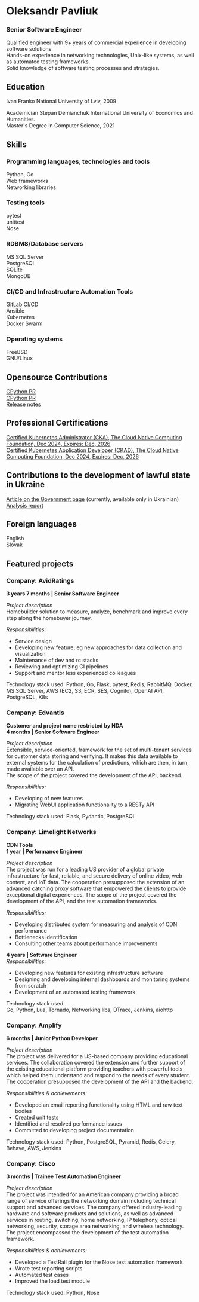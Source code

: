 # Oleksandr Pavliuk
### Senior Software Engineer

Qualified engineer with 9+ years of commercial experience in developing software solutions.  
Hands-on experience in networking technologies, Unix-like systems, as well
as automated testing frameworks.  
Solid knowledge of software testing processes and strategies.

## Education

Ivan Franko National University of Lviv, 2009

Academician Stepan Demianchuk International University of Economics and Humanities.  
Master's Degree in Computer Science, 2021


## Skills

### Programming languages, technologies and tools
Python, Go  
Web frameworks  
Networking libraries  

### Testing tools
pytest  
unittest  
Nose  

### RDBMS/Database servers  
MS SQL Server  
PostgreSQL  
SQLite  
MongoDB  


### CI/CD and Infrastructure Automation Tools
GitLab CI/CD  
Ansible  
Kubernetes  
Docker Swarm

### Operating systems
FreeBSD  
GNU/Linux  


## Opensource Contributions
[CPython PR](https://github.com/python/cpython/pull/29345)  
[CPython PR](https://github.com/python/cpython/pull/13772)  
[Release notes](https://docs.python.org/3.9/whatsnew/3.9.html#ipaddress)

## Professional Certifications
[Certified Kubernetes Administrator (CKA), The Cloud Native Computing Foundation, Dec 2024, Expires: Dec, 2026](https://ti-user-certificates.s3.amazonaws.com/e0df7fbf-a057-42af-8a1f-590912be5460/88dcd997-0fe0-459a-b5ce-0dea50a5dc09-oleksandr-pavliuk-b93f331d-3f2e-4f24-a163-9a7d17700caa-certificate.pdf)  
[Certified Kubernetes Application Developer (CKAD), The Cloud Native Computing Foundation, Dec 2024, Expires: Dec, 2026](https://ti-user-certificates.s3.amazonaws.com/e0df7fbf-a057-42af-8a1f-590912be5460/88dcd997-0fe0-459a-b5ce-0dea50a5dc09-oleksandr-pavliuk-93c7a46b-90df-49d5-981d-079b06342e12-certificate.pdf)


## Contributions to the development of lawful state in Ukraine
[Article on the Government page](https://www.kmu.gov.ua/news/v-ukrayini-ocinili-stan-derzhavnih-reyestriv-i-najbilsh-poshireni-korupcijni-zlovzhivannya-z-nimi) (currently, available only in Ukrainian)  
[Analysis report](https://tapas.org.ua/wp-content/uploads/2021/07/Zvit_Analiz-potochnogo-stanu-reestriv-_UA.pdf)

## Foreign languages
English  
Slovak  


## Featured projects

### Company: AvidRatings
**3 years 7 months | Senior Software Engineer**

_Project description_   
Homebuilder solution to measure, analyze, benchmark and improve every step along the homebuyer journey.

_Responsibilities:_
* Service design
* Developing new feature, eg new approaches for data collection and visualization  
* Maintenance of dev and rc stacks
* Reviewing and optimizing CI pipelines
* Support and mentor less experienced colleagues

Technology stack used: Python, Go, Flask, pytest, Redis, RabbitMQ, Docker, MS SQL Server, AWS (EC2, S3, ECR, SES, Cognito), OpenAI API, PostgreSQL, K8s


### Company: Edvantis  
**Customer and project name restricted by NDA  
4 months | Senior Software Engineer**  

_Project description_  
Extensible, service-oriented, framework for the set of multi-tenant services for customer data storing and verifying. 
It makes this data available to external systems for the calculation of predictions, which
are then, in turn, made available over an API.  
The scope of the project covered the development of the API, backend.  

_Responsibilities:_
* Developing of new features
* Migrating WebUI application functionality to a RESTy API

Technology stack used: Flask, Pydantic, PostgreSQL


### Company: Limelight Networks

**CDN Tools**  
**1 year | Performance Engineer**

_Project description_  
The project was run for a leading US provider of a global private infrastructure for fast,
reliable, and secure delivery of online video, web content, and IoT data.
The cooperation presupposed the extension of an advanced catching proxy software that
empowered the clients to provide exceptional digital experiences.
The scope of the project covered the development of the API, and the test
automation frameworks.  

_Responsibilities:_
* Developing distributed system for measuring and analysis of CDN performance
* Bottlenecks identification
* Consulting other teams about performance improvements

**4 years | Software Engineer**  
_Responsibilities:_
* Developing new features for existing infrastructure software
* Designing and developing internal dashboards and monitoring systems from scratch
* Development of an automated testing framework

Technology stack used:  
Go, Python, Lua, Tornado, Networking libs, DTrace, Jenkins, aiohttp

### Company: Amplify
**6 months | Junior Python Developer**  

_Project description_  
The project was delivered for a US-based company providing educational services.
The collaboration covered the extension and further support of the existing educational
platform providing teachers with powerful tools
which helped them understand and respond to the needs of every student.  
The cooperation presupposed the development of the API and the backend.

_Responsibilities & achievements:_
* Developed an email reporting functionality using HTML and raw text bodies
* Created unit tests
* Identified and resolved performance issues
* Committed to developing project documentation

Technology stack used: Python, PostgreSQL, Pyramid, Redis, Celery, Behave, AWS, Jenkins

### Company: Cisco
**3 months | Trainee Test Automation Engineer**

_Project description_  
The project was intended for an American company providing a broad range of service
offerings the networking domain including technical support and advanced services.
The company offered industry-leading hardware and software products and solutions, as well
as advanced services in routing, switching,
home networking, IP telephony, optical networking, security, storage area networking, and
wireless technology.  
The project encompassed the development of the test automation framework.  

_Responsibilities & achievements:_
* Developed a TestRail plugin for the Nose test automation framework
* Wrote test reporting scripts
* Automated test cases
* Improved the load test module

Technology stack used: Python, Nose


